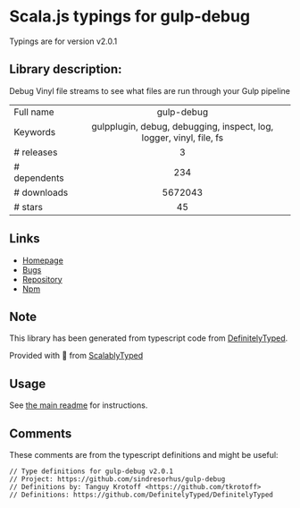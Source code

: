 
# Scala.js typings for gulp-debug

Typings are for version v2.0.1

## Library description:
Debug Vinyl file streams to see what files are run through your Gulp pipeline

|                    |                 |
| ------------------ | :-------------: |
| Full name          | gulp-debug |
| Keywords           | gulpplugin, debug, debugging, inspect, log, logger, vinyl, file, fs |
| # releases         | 3 |
| # dependents       | 234 |
| # downloads        | 5672043 |
| # stars            | 45 |

## Links
- [Homepage](https://github.com/sindresorhus/gulp-debug#readme)
- [Bugs](https://github.com/sindresorhus/gulp-debug/issues)
- [Repository](https://github.com/sindresorhus/gulp-debug)
- [Npm](https://www.npmjs.com/package/gulp-debug)
    


## Note
This library has been generated from typescript code from [DefinitelyTyped](https://definitelytyped.org).

Provided with :purple_heart: from [ScalablyTyped](https://github.com/oyvindberg/ScalablyTyped)

## Usage
See [the main readme](../../readme.md) for instructions.

## Comments

These comments are from the typescript definitions and might be useful:
```
// Type definitions for gulp-debug v2.0.1
// Project: https://github.com/sindresorhus/gulp-debug
// Definitions by: Tanguy Krotoff <https://github.com/tkrotoff>
// Definitions: https://github.com/DefinitelyTyped/DefinitelyTyped

```

